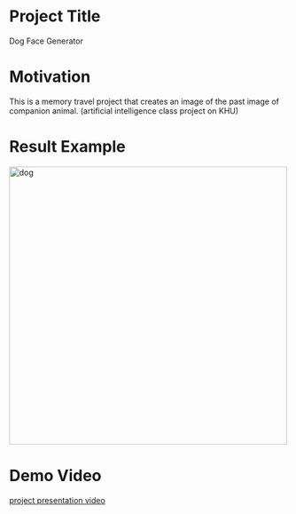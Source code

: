 Project Title
==============
Dog Face Generator

Motivation
===============
This is a memory travel project that creates an image of the past image of companion animal. (artificial intelligence class project on KHU)

Result Example
=============
<img width="501" alt="dog" src="https://user-images.githubusercontent.com/87460971/173398583-d49da5aa-d5a3-4833-bac8-bbe592d598a6.png">


Demo Video
============
[project presentation video](https://www.youtube.com/watch?v=096Y42ErW2Y)
